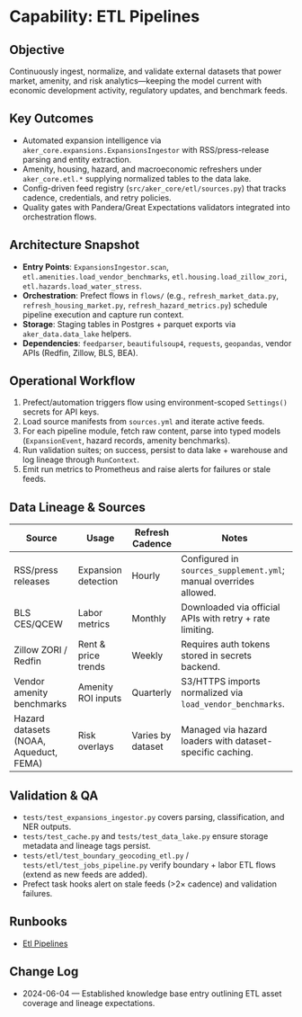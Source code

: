 # Capability: ETL Pipelines

## Objective
Continuously ingest, normalize, and validate external datasets that power market, amenity, and risk analytics—keeping the model current with economic development activity, regulatory updates, and benchmark feeds.

## Key Outcomes
- Automated expansion intelligence via `aker_core.expansions.ExpansionsIngestor` with RSS/press-release parsing and entity extraction.
- Amenity, housing, hazard, and macroeconomic refreshers under `aker_core.etl.*` supplying normalized tables to the data lake.
- Config-driven feed registry (`src/aker_core/etl/sources.py`) that tracks cadence, credentials, and retry policies.
- Quality gates with Pandera/Great Expectations validators integrated into orchestration flows.

## Architecture Snapshot
- **Entry Points**: `ExpansionsIngestor.scan`, `etl.amenities.load_vendor_benchmarks`, `etl.housing.load_zillow_zori`, `etl.hazards.load_water_stress`.
- **Orchestration**: Prefect flows in `flows/` (e.g., `refresh_market_data.py`, `refresh_housing_market.py`, `refresh_hazard_metrics.py`) schedule pipeline execution and capture run context.
- **Storage**: Staging tables in Postgres + parquet exports via `aker_data.data_lake` helpers.
- **Dependencies**: `feedparser`, `beautifulsoup4`, `requests`, `geopandas`, vendor APIs (Redfin, Zillow, BLS, BEA).

## Operational Workflow
1. Prefect/automation triggers flow using environment-scoped `Settings()` secrets for API keys.
2. Load source manifests from `sources.yml` and iterate active feeds.
3. For each pipeline module, fetch raw content, parse into typed models (`ExpansionEvent`, hazard records, amenity benchmarks).
4. Run validation suites; on success, persist to data lake + warehouse and log lineage through `RunContext`.
5. Emit run metrics to Prometheus and raise alerts for failures or stale feeds.

## Data Lineage & Sources
| Source | Usage | Refresh Cadence | Notes |
|--------|-------|-----------------|-------|
| RSS/press releases | Expansion detection | Hourly | Configured in `sources_supplement.yml`; manual overrides allowed.
| BLS CES/QCEW | Labor metrics | Monthly | Downloaded via official APIs with retry + rate limiting.
| Zillow ZORI / Redfin | Rent & price trends | Weekly | Requires auth tokens stored in secrets backend.
| Vendor amenity benchmarks | Amenity ROI inputs | Quarterly | S3/HTTPS imports normalized via `load_vendor_benchmarks`.
| Hazard datasets (NOAA, Aqueduct, FEMA) | Risk overlays | Varies by dataset | Managed via hazard loaders with dataset-specific caching.

## Validation & QA
- `tests/test_expansions_ingestor.py` covers parsing, classification, and NER outputs.
- `tests/test_cache.py` and `tests/test_data_lake.py` ensure storage metadata and lineage tags persist.
- `tests/etl/test_boundary_geocoding_etl.py` / `tests/etl/test_jobs_pipeline.py` verify boundary + labor ETL flows (extend as new feeds are added).
- Prefect task hooks alert on stale feeds (>2× cadence) and validation failures.

## Runbooks
- [Etl Pipelines](../runbooks/etl-pipelines.md)

## Change Log
- 2024-06-04 — Established knowledge base entry outlining ETL asset coverage and lineage expectations.

